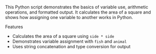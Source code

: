 This Python script demonstrates the basics of variable use, arithmetic operations, and formatted output. It calculates the area of a square and shows how assigning one variable to another works in Python.

Features
- Calculates the area of a square using `side * side`
- Demonstrates variable assignment with `fish` and `animal`
- Uses string concatenation and type conversion for output

